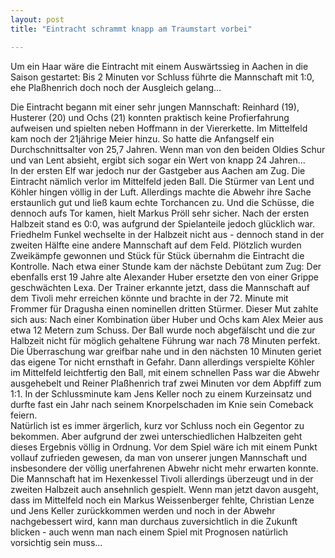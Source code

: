 ```yaml
---
layout: post
title: "Eintracht schrammt knapp am Traumstart vorbei"

---
```


Um ein Haar wäre die Eintracht mit einem Auswärtssieg in Aachen in die Saison gestartet: Bis 2 Minuten vor Schluss führte die Mannschaft mit 1:0, ehe Plaßhenrich doch noch der Ausgleich gelang...

Die Eintracht begann mit einer sehr jungen Mannschaft: Reinhard (19), Husterer (20) und Ochs (21) konnten praktisch keine Profierfahrung aufweisen und spielten neben Hoffmann in der Viererkette. Im Mittelfeld kam noch der 21jährige Meier hinzu. So hatte die Anfangself ein Durchschnittsalter von 25,7 Jahren. Wenn man von den beiden Oldies Schur und van Lent absieht, ergibt sich sogar ein Wert von knapp 24 Jahren...  
In der ersten Elf war jedoch nur der Gastgeber aus Aachen am Zug. Die Eintracht nämlich verlor im Mittelfeld jeden Ball. Die Stürmer van Lent und Köhler hingen völlig in der Luft. Allerdings machte die Abwehr ihre Sache erstaunlich gut und ließ kaum echte Torchancen zu. Und die Schüsse, die dennoch aufs Tor kamen, hielt Markus Pröll sehr sicher. Nach der ersten Halbzeit stand es 0:0, was aufgrund der Spielanteile jedoch glücklich war.  
Friedhelm Funkel wechselte in der Halbzeit nicht aus - dennoch stand in der zweiten Hälfte eine andere Mannschaft auf dem Feld. Plötzlich wurden Zweikämpfe gewonnen und Stück für Stück übernahm die Eintracht die Kontrolle. Nach etwa einer Stunde kam der nächste Debütant zum Zug: Der ebenfalls erst 19 Jahre alte Alexander Huber ersetzte den von einer Grippe geschwächten Lexa. Der Trainer erkannte jetzt, dass die Mannschaft auf dem Tivoli mehr erreichen könnte und brachte in der 72. Minute mit Frommer für Dragusha einen nominellen dritten Stürmer. Dieser Mut zahlte sich aus: Nach einer Kombination über Huber und Ochs kam Alex Meier aus etwa 12 Metern zum Schuss. Der Ball wurde noch abgefälscht und die zur Halbzeit nicht für möglich gehaltene Führung war nach 78 Minuten perfekt. Die Überraschung war greifbar nahe und in den nächsten 10 Minuten geriet das eigene Tor nicht ernsthaft in Gefahr. Dann allerdings verspielte Köhler im Mittelfeld leichtfertig den Ball, mit einem schnellen Pass war die Abwehr ausgehebelt und Reiner Plaßhenrich traf zwei Minuten vor dem Abpfiff zum 1:1. In der Schlussminute kam Jens Keller noch zu einem Kurzeinsatz und durfte fast ein Jahr nach seinem Knorpelschaden im Knie sein Comeback feiern.  
Natürlich ist es immer ärgerlich, kurz vor Schluss noch ein Gegentor zu bekommen. Aber aufgrund der zwei unterschiedlichen Halbzeiten geht dieses Ergebnis völlig in Ordnung. Vor dem Spiel wäre ich mit einem Punkt vollauf zufrieden gewesen, da man von unserer jungen Mannschaft und insbesondere der völlig unerfahrenen Abwehr nicht mehr erwarten konnte. Die Mannschaft hat im Hexenkessel Tivoli allerdings überzeugt und in der zweiten Halbzeit auch ansehnlich gespielt. Wenn man jetzt davon ausgeht, dass im Mittelfeld noch ein Markus Weissenberger fehlte, Christian Lenze und Jens Keller zurückkommen werden und noch in der Abwehr nachgebessert wird, kann man durchaus zuversichtlich in die Zukunft blicken - auch wenn man nach einem Spiel mit Prognosen natürlich vorsichtig sein muss...
